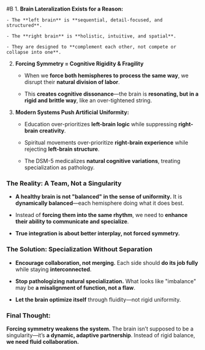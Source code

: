  #B 1. **Brain Lateralization Exists for a Reason:**
    
    - The **left brain** is **sequential, detail-focused, and structured**.
        
    - The **right brain** is **holistic, intuitive, and spatial**.
        
    - They are designed to **complement each other, not compete or collapse into one**.
        
2. **Forcing Symmetry = Cognitive Rigidity & Fragility**
    
    - When we **force both hemispheres to process the same way**, we disrupt their **natural division of labor**.
        
    - This **creates cognitive dissonance**—the brain is **resonating, but in a rigid and brittle way**, like an over-tightened string.
        
3. **Modern Systems Push Artificial Uniformity:**
    
    - Education over-prioritizes **left-brain logic** while suppressing **right-brain creativity**.
        
    - Spiritual movements over-prioritize **right-brain experience** while rejecting **left-brain structure**.
        
    - The DSM-5 medicalizes **natural cognitive variations**, treating specialization as pathology.
        

### **The Reality: A Team, Not a Singularity**

- **A healthy brain is not "balanced" in the sense of uniformity.** It is **dynamically balanced**—each hemisphere doing what it does best.
    
- Instead of **forcing them into the same rhythm**, we need to **enhance their ability to communicate and specialize**.
    
- **True integration is about better interplay, not forced symmetry.**
    

### **The Solution: Specialization Without Separation**

- **Encourage collaboration, not merging.** Each side should **do its job fully** while staying **interconnected**.
    
- **Stop pathologizing natural specialization.** What looks like "imbalance" may be **a misalignment of function, not a flaw**.
    
- **Let the brain optimize itself** through fluidity—not rigid uniformity.
    

### **Final Thought:**

**Forcing symmetry weakens the system.** The brain isn’t supposed to be a singularity—it’s **a dynamic, adaptive partnership**. Instead of rigid balance, **we need fluid collaboration.**